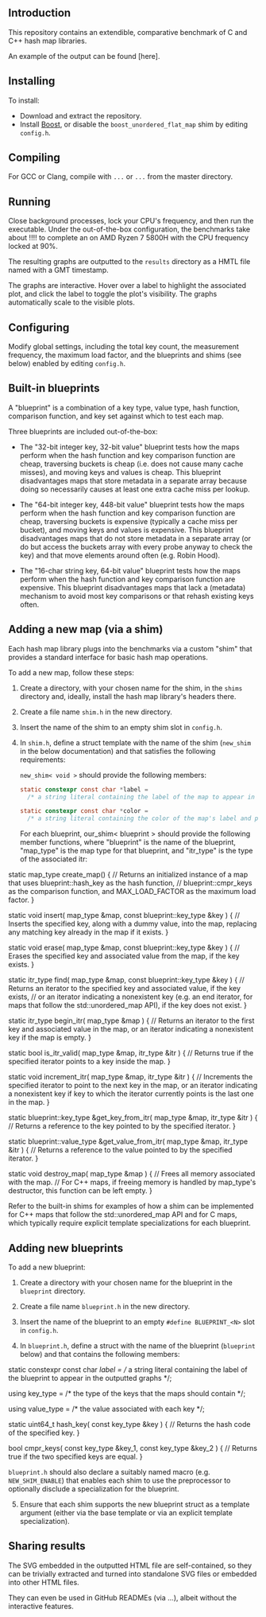 ## Introduction

This repository contains an extendible, comparative benchmark of C and C++ hash map libraries.

An example of the output can be found [here].

## Installing

To install:

- Download and extract the repository.
- Install [Boost](https://www.boost.org/), or disable the `boost_unordered_flat_map` shim by editing `config.h`.

## Compiling

For GCC or Clang, compile with `...` or `...` from the master directory.

## Running

Close background processes, lock your CPU's frequency, and then run the executable. Under the out-of-the-box configuration, the benchmarks take about !!!! to complete an on AMD Ryzen 7 5800H with the CPU frequency locked at 90%.

The resulting graphs are outputted to the `results` directory as a HMTL file named with a GMT timestamp.

The graphs are interactive. Hover over a label to highlight the associated plot, and click the label to toggle the plot's visibility. The graphs automatically scale to the visible plots.

## Configuring

Modify global settings, including the total key count, the measurement frequency, the maximum load factor, and the blueprints and shims (see below) enabled by editing `config.h`.

## Built-in blueprints

A "blueprint" is a combination of a key type, value type, hash function, comparison function, and key set against which to test each map.

Three blueprints are included out-of-the-box:

- The "32-bit integer key, 32-bit value" blueprint tests how the maps perform when the hash function and key comparison function are cheap, traversing buckets is cheap (i.e. does not cause many cache misses), and moving keys and values is cheap. This blueprint disadvantages maps that store metadata in a separate array because doing so necessarily causes at least one extra cache miss per lookup.

 - The "64-bit integer key, 448-bit value" blueprint tests how the maps perform when the hash function and key comparison function are cheap, traversing buckets is expensive (typically a cache miss per bucket), and moving keys and values is expensive. This blueprint disadvantages maps that do not store metadata in a separate array (or do but access the buckets array with every probe anyway to check the key) and that move elements around often (e.g. Robin Hood).

- The "16-char string key, 64-bit value" blueprint tests how the maps perform when the hash function and key comparison function are expensive. This blueprint disadvantages maps that lack a (metadata) mechanism to avoid most key comparisons or that rehash existing keys often.

## Adding a new map (via a shim)

Each hash map library plugs into the benchmarks via a custom "shim" that provides a standard interface for basic hash map operations.

To add a new map, follow these steps:

1. Create a directory, with your chosen name for the shim, in the `shims` directory and, ideally, install the hash map library's headers there.

2. Create a file name `shim.h` in the new directory.

3. Insert the name of the shim to an empty shim slot in `config.h`.

4. In `shim.h`, define a struct template with the name of the shim (`new_shim` in the below documentation) and that satisfies the following requirements:

    `new_shim< void >` should provide the following members:

    ```c
    static constexpr const char *label =
      /* a string literal containing the label of the map to appear in the outputted graphs */;
    ```

    ```c
    static constexpr const char *color =
      /* a string literal containing the color of the map's label and plot to appear in the outputted graphs, e.g. rgb( 255, 0, 0 ). */;
    ```

    For each blueprint, our_shim< blueprint > should provide the following member functions, where "blueprint" is the name of the blueprint, "map_type" is the map type for that blueprint, and "itr_type" is the type of the associated itr:

static map_type create_map()
{
  // Returns an initialized instance of a map that uses blueprint::hash_key as the hash function,
  // blueprint::cmpr_keys as the comparison function, and MAX_LOAD_FACTOR as the maximum load factor.
}

static void insert( map_type &map, const blueprint::key_type &key )
{
  // Inserts the specified key, along with a dummy value, into the map, replacing any matching key already in the map if it exists.
}

static void erase( map_type &map, const blueprint::key_type &key )
{
  // Erases the specified key and associated value from the map, if the key exists.
}

static itr_type find( map_type &map, const blueprint::key_type &key )
{
  // Returns an iterator to the specified key and associated value, if the key exists,
  // or an iterator indicating a nonexistent key (e.g. an end iterator, for maps that follow the std::unordered_map API), if the key does not exist.
}

static itr_type begin_itr( map_type &map )
{
  // Returns an iterator to the first key and associated value in the map, or an iterator indicating a nonexistent key if the map is empty.
}

static bool is_itr_valid( map_type &map, itr_type &itr )
{
  // Returns true if the specified iterator points to a key inside the map.
}

static void increment_itr( map_type &map, itr_type &itr )
{
  // Increments the specified iterator to point to the next key in the map, or an iterator indicating a nonexistent key if key to which the iterator currently points is the last one in the map.
}

static blueprint::key_type &get_key_from_itr( map_type &map, itr_type &itr )
{
  // Returns a reference to the key pointed to by the specified iterator.
}

static blueprint::value_type &get_value_from_itr( map_type &map, itr_type &itr )
{
  // Returns a reference to the value pointed to by the specified iterator.
}

static void destroy_map( map_type &map )
{
  // Frees all memory associated with the map.
  // For C++ maps, if freeing memory is handled by map_type's destructor, this function can be left empty.
}

Refer to the built-in shims for examples of how a shim can be implemented for C++ maps that follow the std::unordered_map API and for C maps, which typically require explicit template specializations for each blueprint.

## Adding new blueprints

To add a new blueprint:

1. Create a directory with your chosen name for the blueprint in the `blueprint` directory.

2. Create a file name `blueprint.h` in the new directory.

3. Insert the name of the blueprint to an empty `#define BLUEPRINT_<N>` slot in `config.h`.

4. In `blueprint.h`, define a struct with the name of the blueprint (`blueprint` below) and that contains the following members:

static constexpr const char *label = /* a string literal containing the label of the blueprint to appear in the outputted graphs */;

using key_type = /* the type of the keys that the maps should contain */;

using value_type = /* the value associated with each key */;

static uint64_t hash_key( const key_type &key )
{
  // Returns the hash code of the specified key.
}

bool cmpr_keys( const key_type &key_1, const key_type &key_2 )
{
  // Returns true if the two specified keys are equal.
}

`blueprint.h` should also declare a suitably named macro (e.g. `NEW_SHIM_ENABLE`) that enables each shim to use the preprocessor to optionally disclude a specialization for the blueprint.

5. Ensure that each shim supports the new blueprint struct as a template argument (either via the base template or via an explicit template specialization).

## Sharing results

The SVG embedded in the outputted HTML file are self-contained, so they can be trivially extracted and turned into standalone SVG files or embedded into other HTML files.

They can even be used in GitHub READMEs (via ...), albeit without the interactive features.
